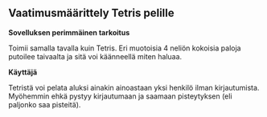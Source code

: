 ## Vaatimusmäärittely Tetris pelille

**Sovelluksen perimmäinen tarkoitus**

Toimii samalla tavalla kuin Tetris. Eri muotoisia 4 neliön kokoisia paloja putoilee taivaalta ja sitä voi käänneellä miten haluaa.

**Käyttäjä**

Tetristä voi pelata aluksi ainakin ainoastaan yksi henkilö ilman kirjautumista. Myöhemmin ehkä pystyy kirjautumaan ja saamaan pisteytyksen (eli paljonko saa pisteitä).
